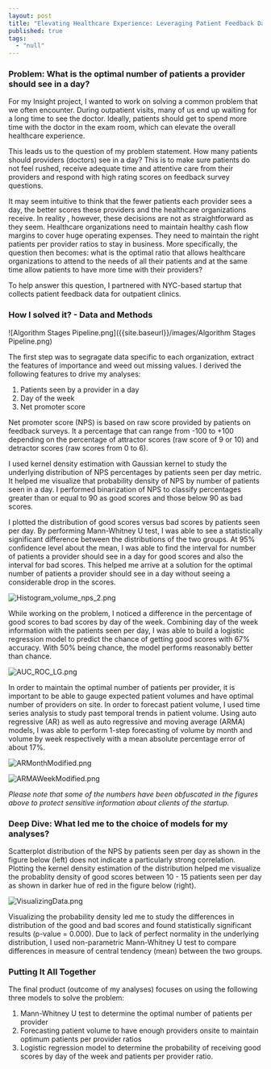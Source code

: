```yaml
---
layout: post
title: "Elevating Healthcare Experience: Leveraging Patient Feedback Data"
published: true
tags: 
  - "null"
---
```








### Problem: What is the optimal number of patients a provider should see in a day?

For my Insight project, I wanted to work on solving a common problem that we often encounter. During outpatient visits, many of us end up waiting for a long time to see the doctor. Ideally, patients should get to spend more time with the doctor in the exam room, which can elevate the overall healthcare experience. 

This leads us to the question of my problem statement. How many patients should providers (doctors) see in a day? This is to make sure patients do not feel rushed, receive adequate time and attentive care from their providers and respond with high rating scores on feedback survey questions.

It may seem intuitive to think that the fewer patients each provider sees a day, the better scores these providers and the healthcare organizations receive. In reality , however, these decisions are not as straightforward as they seem. Healthcare organizations need to maintain healthy cash flow margins to cover huge operating expenses. They need to maintain the right patients per provider ratios to stay in business. More specifically, the question then becomes: what is the optimal ratio that allows healthcare organizations to attend to the needs of all their patients and at the same time allow patients to have more time with their providers?

To help answer this question, I partnered with NYC-based startup that collects patient feedback data for outpatient clinics. 

### How I solved it? - Data and Methods

![Algorithm Stages Pipeline.png]({{site.baseurl}}/images/Algorithm Stages Pipeline.png)

The first step was to segragate data specific to each organization, extract the features of importance and weed out missing values. I derived the following features to drive my analyses:

1. Patients seen by a provider in a day
2. Day of the week
3. Net promoter score

Net promoter score (NPS) is based on raw score provided by patients on feedback surveys. It a percentage that can range from -100 to +100 depending on the percentage of attractor scores (raw score of 9 or 10) and detractor scores (raw scores from 0 to 6). 

I used kernel density estimation with Gaussian kernel to study the underlying distribution of NPS percentages by patients seen per day metric. It helped me visualize that probability density of NPS by number of patients seen in a day. I performed binarization of NPS to classify percentages greater than or equal to 90 as good scores and those below 90 as bad scores.

I plotted the distribution of good scores versus bad scores by patients seen per day. By performing Mann-Whitney U test, I was able to see a statistically significant difference between the distributions of the two groups. At 95% confidence level about the mean, I was able to find the interval for number of patients a provider should see in a day for good scores and also the interval for bad scores. This helped me arrive at a solution for the optimal number of patients a provider should see in a day without seeing a considerable drop in the scores.

![Histogram_volume_nps_2.png]({{site.baseurl}}/images/Histogram_volume_nps_2.png)

While working on the problem, I noticed a difference in the percentage of good scores to bad scores by day of the week. Combining day of the week information with the patients seen per day, I was able to build a logistic regression model to predict the chance of getting good scores with 67% accuracy. With 50% being chance, the model performs reasonably better than chance.

![AUC_ROC_LG.png]({{site.baseurl}}/images/AUC_ROC_LG.png)

In order to maintain the optimal number of patients per provider, it is important to be able to gauge expected patient volumes and have optimal number of providers on site. In order to forecast patient volume, I used time series analysis to study past temporal trends in patient volume. Using auto regressive (AR) as well as auto regressive and moving average (ARMA) models, I was able to perform 1-step forecasting of volume by month and volume by week respectively with a mean absolute percentage error of about 17%.

![ARMonthModified.png]({{site.baseurl}}/images/ARMonthModified.png)

![ARMAWeekModified.png]({{site.baseurl}}/images/ARMAWeekModified.png)


_Please note that some of the numbers have been obfuscated in the figures above to protect sensitive information about clients of the startup._

### Deep Dive: What led me to the choice of models for my analyses?

Scatterplot distribution of the NPS by patients seen per day as shown in the figure below (left) does not indicate a particularly strong correlation. Plotting the kernel density estimation of the distribution helped me visualize the probablity density of good scores between 10 - 15 patients seen per day as shown in darker hue of red in the figure below (right).

![VisualizingData.png]({{site.baseurl}}/images/VisualizingData.png)

Visualizing the probability density led me to study the differences in distribution of the good and bad scores and found statistically significant results (p-value = 0.000). Due to lack of perfect normality in the underlying distribution, I used non-parametric Mann-Whitney U test to compare differences in measure of central tendency (mean) between the two groups.  



### Putting It All Together

The final product (outcome of my analyses) focuses on using the following three models to solve the problem:

1. Mann-Whitney U test to determine the optimal number of patients per provider
2. Forecasting patient volume to have enough providers onsite to maintain 	optimum patients per provider ratios
3. Logistic regression model to determine the probability of receiving good scores by day of the week and patients per provider ratio.

